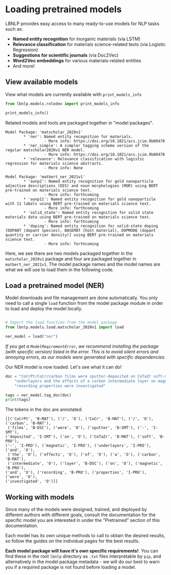 # Loading pretrained models


LBNLP provides easy access to many ready-to-use models for NLP tasks such as:

- **Named entity recognition** for inorganic materials (via LSTM)
- **Relevance classification** for materials science-related texts (via Logistic Regression)
- **Suggestions for scientific journals** (via Doc2Vec)
- **Word2Vec embeddings** for various materials-related entities
- And more!



## View available models

View what models are currently available with `print_models_info`
```python
from lbnlp.models.rolodex import print_models_info

print_models_info()
```


Related models and tools are packaged together in "model packages".


```stdout
Model Package: 'matscholar_2020v1'
        * 'ner': Named entity recognition for materials.
                 - More info: https://doi.org/10.1021/acs.jcim.9b00470
        * 'ner_simple': A simpler tagging scheme version of the regular matscholar2020v1 NER model.
                 - More info: https://doi.org/10.1021/acs.jcim.9b00470
        * 'relevance': Relevance classification with logistic regression for materials science abstracts.
                 - More info: None

Model Package: 'matbert_ner_2021v1'
        * 'aunp2': Named entity recognition for gold nanoparticle adjective descriptions (DES) and noun morphologies (MOR) using BERT pre-trained on materials science text.
                 - More info: forthcoming
        * 'aunp11': Named entity recognition for gold nanoparticle with 11 labels using BERT pre-trained on materials science text.
                 - More info: forthcoming
        * 'solid_state': Named entity recognition for solid state materials data using BERT pre-trained on materials science text.
                 - More info: forthcoming
        * 'doping': Named entity recognition for solid-state doping [DOPANT (dopant species), BASEMAT (host material), DOPMODQ (dopant quantity or carrier density)] using BERT pre-trained on materials science text.
                 - More info: forthcoming

```

Here, we see there are two models packaged together in the `matscholar_2020v1` package and four are packaged together in `matbert_ner_2021v1`. The model package names and the model names are what we will use to load them in the following code.

## Load a pretrained model (NER)

Model downloads and file management are done automatically. You only need to call a single `load` function from the model package module
in order to load and deploy the model locally.


```python

# Import the load function from the model package
from lbnlp.models.load.matscholar_2020v1 import load

ner_model = load("ner")
```


*If you get a `ModelReqirementError`, we recommend installing the package (with specific version) listed in the error. This is to avoid silent errors and annoying errors, as our models were generated with specific dependencies.*


Our NER model is now loaded. Let's see what it can do!

```python
doc = "CoCrPt/CoCr/carbon films were sputter-deposited on CoTaZr soft-magnetic" \
    "underlayers and the effects of a carbon intermediate layer on magnetic and " \
    "recording properties were investigated"

tags = ner_model.tag_doc(doc)
print(tags)
```


The tokens in the doc are annotated:
```
[[('CoCrPt', 'B-MAT'), ('/', 'O'), ('CoCr', 'B-MAT'), ('/', 'O'), ('carbon', 'B-MAT'),
 ('films', 'B-DSC'), ('were', 'O'), ('sputter', 'B-SMT'), ('-', 'I-SMT'),
('deposited', 'I-SMT'), ('on', 'O'), ('CoTaZr', 'B-MAT'), ('soft', 'B-PRO'),
('-', 'I-PRO'), ('magnetic', 'I-PRO'), ('underlayers', 'I-PRO'), ('and', 'O'),
 ('the', 'O'), ('effects', 'O'), ('of', 'O'), ('a', 'O'), ('carbon', 'B-MAT'),
 ('intermediate', 'O'), ('layer', 'B-DSC'), ('on', 'O'), ('magnetic', 'B-PRO'),
('and', 'O'), ('recording', 'B-PRO'), ('properties', 'I-PRO'), ('were', 'O'),
('investigated', 'O')]]
```

## Working with models


Since many of the models were designed, trained, and deployed by different authors with different goals, consult the documentation for the specific model you are interested in under the "Pretrained" section of this documentation.

Each model has its own unique methods to call to obtain the desired results, so follow the guides on the individual pages for the best results.


**Each model package will have it's own specific requirements!**. You can find these in the root `lbnlp` directory as `.txt` files interpretable by `pip`, and alternatively in the model package metadata - we will do our best to warn you if a required package is not found before loading a model.

